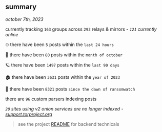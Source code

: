 
## summary
_october 7th, 2023_

currently tracking `163` groups across `293` relays & mirrors - _`121` currently online_

⏲ there have been `5` posts within the `last 24 hours`

🦈 there have been `80` posts within the `month of october`

🪐 there have been `1497` posts within the `last 90 days`

🏚 there have been `3631` posts within the `year of 2023`

🦕 there have been `8321` posts `since the dawn of ransomwatch`

there are `96` custom parsers indexing posts

_`20` sites using v2 onion services are no longer indexed - [support.torproject.org](https://support.torproject.org/onionservices/v2-deprecation/)_

> see the project [README](https://github.com/joshhighet/ransomwatch#ransomwatch--) for backend technicals

